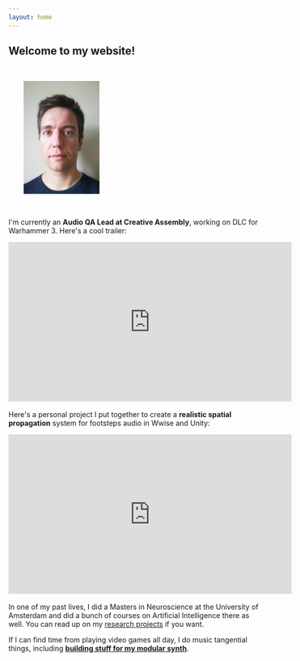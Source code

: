 ```yaml
---
layout: home
---
```



## Welcome to my website! 
<img src="/assets/icons/self.jpg" style="width:150px;margin:30px">


I'm currently an **Audio QA Lead at Creative Assembly**, working on DLC for Warhammer 3. Here's a cool trailer:

<iframe width="560" height="315" src="https://www.youtube.com/embed/Qqhc3mK06r0" title="YouTube video player" frameborder="0" allow="accelerometer; autoplay; clipboard-write; encrypted-media; gyroscope; picture-in-picture; web-share" allowfullscreen></iframe>

Here's a personal project I put together to create a **realistic spatial propagation** system for footsteps audio in Wwise and Unity:  

<iframe width="560" height="315" src="https://www.youtube.com/embed/5rK5BsY53so" title="YouTube video player" frameborder="0" allow="accelerometer; autoplay; clipboard-write; encrypted-media; gyroscope; picture-in-picture; web-share" allowfullscreen></iframe>

In one of my past lives, I did a Masters in Neuroscience at the University of Amsterdam and did a bunch of courses on Artificial Intelligence there as well. You can read up on my [research projects](/research) if you want. 

If I can find time from playing video games all day, I do music tangential things, including [**building stuff for my modular synth**](/projects). 

